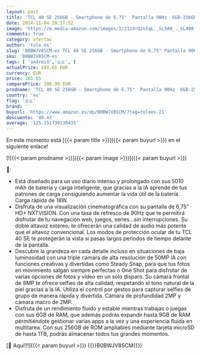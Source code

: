 ```yaml
---
layout: post
title: 'TCL 40 SE 256GB - Smartphone de 6.75"  Pantalla 90Hz  6GB-256GB  Ampliable MicroSD  Dual SIM  Cámara 50MP  Batería 5010mAh  Doble Altavoz estéreo  Android 13.  Twilight Purple'
date: 2024-11-04 20:17:52
image: 'https://m.media-amazon.com/images/I/21zdrQznIqL._SL500_._SL400_.jpg'
comments: true
category: ofertas
author: 'tole.es'
slug: 'B0BWJV8SCM-es TCL 40 SE 256GB - Smartphone de 6.75" Pantalla 90Hz...'
sku: 'B0BWJV8SCM-es'
tags: [ 'android','🇪🇸', ]
actualPrice: 101.65 EUR
currency: EUR
price: 101.65
comparePrice: 200.99 EUR
prodname: 'TCL 40 SE 256GB - Smartphone de 6.75"  Pantalla 90Hz  6GB-256GB  Ampliable MicroSD  Dual SIM  Cámara 50MP  Batería 5010mAh  Doble Altavoz estéreo  Android 13.  Twilight Purple'
country: 'es'
flag: '🇪🇸'
brand: ''
buyurl: 'https://www.amazon.es/dp/B0BWJV8SCM/?tag=tolees-21'
descuento: '49.43'
average: '125.151739130435'
---
```


En este momento está [{{< param title >}}]({{< param buyurl >}}) en el siguiente enlace!

[![{{< param prodname >}}]({{< param image >}})]({{< param buyurl >}})

🔎:

- Está diseñado para un uso diario intenso y prolongado con sus 5010 mAh de batería y carga inteligente, que gracias a la IA aprende de tus patrones de carga consiguiendo aumentar la vida útil de la batería. Carga rápida de 18W.
- Disfruta de una visualización cinematográfica con su pantalla de 6,75” HD+ NXTVISION. Con una tasa de refresco de 90Hz que te permitirá disfrutar de tu navegación web, juegos, series…sin interrupciones. Su doble altavoz estéreo, te ofrecerán una calidad de audio más potente que el altavoz convencional. Los modos de protección ocular de tu TCL 40 SE te protegerán la vista si pasas largos periodos de tiempo delante de la pantalla.
- Descubre la grandeza en cada detalle incluso en situaciones de baja luminosidad con una triple cámara de alta resolución de 50MP IA con funciones creativas y divertidas como Steady Snap, para que tus fotos en movimiento salgan siempre perfectas o One Shot para disfrutar de varias opciones de fotos y vídeo en un solo disparo. Su cámara frontal de 8MP te ofrece selfies de alta calidad, respetando el tono natural de la piel gracias a la IA. Utiliza el control por gestos para capturar selfies de grupo de manera rápida y divertida. Cámara de profundidad 2MP y cámara macro de 2MP.
- Disfruta de un rendimiento fluido y estable mientras trabajas o juegas con sus 6GB de RAM, que además podrás expandir hasta 9GB de RAM permitiéndote gestionar varias apps a la vez y una experiencia fluida en multitarea. Con sus 256GB de ROM ampliables mediante tarjeta microSD de hasta 1TB, podrás almacenar todos tus grandes momentos.

[🛒 Aquí!!!]({{< param buyurl >}})
{{<world>}}B0BWJV8SCM{{</world>}}
